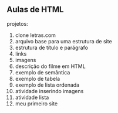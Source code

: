 ## Aulas de HTML 

projetos:

1. clone letras.com
2. arquivo base para uma estrutura de site
3. estrutura de título e parágrafo
4. links
5. imagens
6. descrição do filme em HTML
7. exemplo de semântica
8. exemplo de tabela
9. exemplo de lista ordenada
10. atividade inserindo imagens
11. atividade lista
12. meu primeiro site
